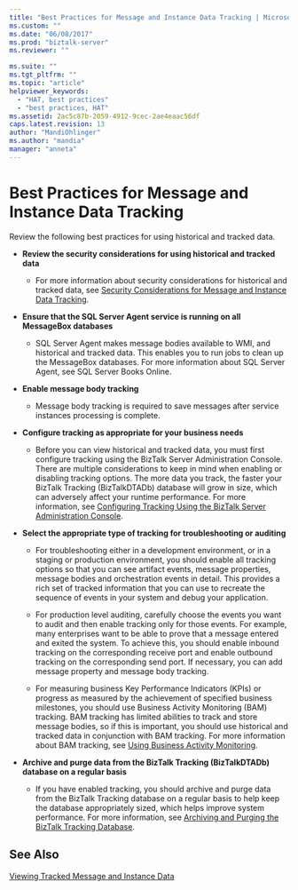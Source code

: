 ```yaml
---
title: "Best Practices for Message and Instance Data Tracking | Microsoft Docs"
ms.custom: ""
ms.date: "06/08/2017"
ms.prod: "biztalk-server"
ms.reviewer: ""

ms.suite: ""
ms.tgt_pltfrm: ""
ms.topic: "article"
helpviewer_keywords: 
  - "HAT, best practices"
  - "best practices, HAT"
ms.assetid: 2ac5c87b-2059-4912-9cec-2ae4eaac56df
caps.latest.revision: 13
author: "MandiOhlinger"
ms.author: "mandia"
manager: "anneta"
---
```

# Best Practices for Message and Instance Data Tracking
Review the following best practices for using historical and tracked data.  
  
-   **Review the security considerations for using historical and tracked data**  
  
    -   For more information about security considerations for historical and tracked data, see [Security Considerations for Message and Instance Data Tracking](../core/security-considerations-for-message-and-instance-data-tracking.md).  
  
-   **Ensure that the SQL Server Agent service is running on all MessageBox databases**  
  
    -   SQL Server Agent makes message bodies available to WMI, and historical and tracked data. This enables you to run jobs to clean up the MessageBox databases. For more information about SQL Server Agent, see SQL Server Books Online.  
  
-   **Enable message body tracking**  
  
    -   Message body tracking is required to save messages after service instances processing is complete.  
  
-   **Configure tracking as appropriate for your business needs**  
  
    -   Before you can view historical and tracked data, you must first configure tracking using the BizTalk Server Administration Console. There are multiple considerations to keep in mind when enabling or disabling tracking options. The more data you track, the faster your BizTalk Tracking (BizTalkDTADb) database will grow in size, which can adversely affect your runtime performance. For more information, see [Configuring Tracking Using the BizTalk Server Administration Console](http://msdn.microsoft.com/en-us/49b7f9d3-60b5-41bd-ba8b-029253926bef).  
  
-   **Select the appropriate type of tracking for troubleshooting or auditing**  
  
    -   For troubleshooting either in a development environment, or in a staging or production environment, you should enable all tracking options so that you can see artifact events, message properties, message bodies and orchestration events in detail. This provides a rich set of tracked information that you can use to recreate the sequence of events in your system and debug your application.  
  
    -   For production level auditing, carefully choose the events you want to audit and then enable tracking only for those events. For example, many enterprises want to be able to prove that a message entered and exited the system. To achieve this, you should enable inbound tracking on the corresponding receive port and enable outbound tracking on the corresponding send port. If necessary, you can add message property and message body tracking.  
  
    -   For measuring business Key Performance Indicators (KPIs) or progress as measured by the achievement of specified business milestones, you should use Business Activity Monitoring (BAM) tracking. BAM tracking has limited abilities to track and store message bodies, so if this is important, you should use historical and tracked data  in conjunction with BAM tracking. For more information about BAM tracking, see [Using Business Activity Monitoring](../core/using-business-activity-monitoring.md).  
  
-   **Archive and purge data from the BizTalk Tracking (BizTalkDTADb) database on a regular basis**  
  
    -   If you have enabled tracking, you should archive and purge data from the BizTalk Tracking database on a regular basis to help keep the database appropriately sized, which helps improve system performance. For more information, see [Archiving and Purging the BizTalk Tracking Database](../core/archiving-and-purging-the-biztalk-tracking-database.md).  
  
## See Also  
 [Viewing Tracked Message and Instance Data](../core/viewing-tracked-message-and-instance-data.md)
